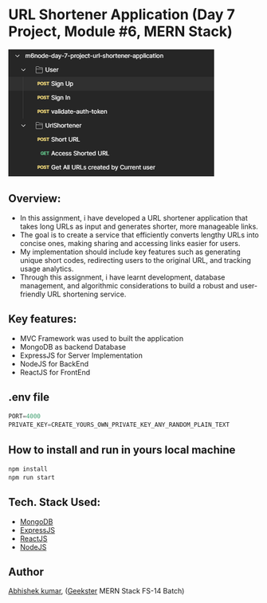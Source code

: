 # URL Shortener Application (Day 7 Project, Module #6, MERN Stack)
![](thumbnail.png)

## Overview:
+ In this assignment, i have developed a URL shortener application that takes long URLs as input and generates shorter, more manageable links.
+ The goal is to create a service that efficiently converts lengthy URLs into concise ones, making sharing and accessing links easier for users.
+ My implementation should include key features such as generating unique short codes, redirecting users to the original URL, and tracking usage analytics. 
+ Through this assignment, i have learnt development, database management, and algorithmic considerations to build a robust and user-friendly URL shortening service.

## Key features:
+ MVC Framework was used to built the application
+ MongoDB as backend Database 
+ ExpressJS for Server Implementation
+ NodeJS for BackEnd
+ ReactJS for FrontEnd

## .env file
```javascript
PORT=4000
PRIVATE_KEY=CREATE_YOURS_OWN_PRIVATE_KEY_ANY_RANDOM_PLAIN_TEXT
```

## How to install and run in yours local machine
```bash
npm install
npm run start
```

## Tech. Stack Used:
+ [MongoDB](https://www.mongodb.com/) 
+ [ExpressJS](https://expressjs.com/) 
+ [ReactJS](https://react.dev/) 
+ [NodeJS](https://nodejs.org/en/) 

## Author
[Abhishek kumar](https://www.linkedin.com/in/alex21c/), ([Geekster](https://geekster.in/) MERN Stack FS-14 Batch)


